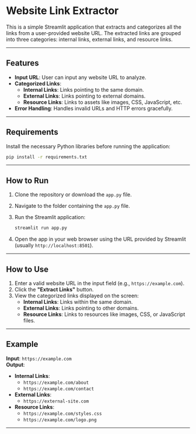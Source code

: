 # Website Link Extractor

This is a simple Streamlit application that extracts and categorizes all the links from a user-provided website URL. The extracted links are grouped into three categories: internal links, external links, and resource links.

---

## Features
- **Input URL**: User can input any website URL to analyze.
- **Categorized Links**:
  - **Internal Links**: Links pointing to the same domain.
  - **External Links**: Links pointing to external domains.
  - **Resource Links**: Links to assets like images, CSS, JavaScript, etc.
- **Error Handling**: Handles invalid URLs and HTTP errors gracefully.

---

## Requirements

Install the necessary Python libraries before running the application:

```bash
pip install -r requirements.txt
```

---

## How to Run

1. Clone the repository or download the `app.py` file.
2. Navigate to the folder containing the `app.py` file.
3. Run the Streamlit application:

   ```bash
   streamlit run app.py
   ```

4. Open the app in your web browser using the URL provided by Streamlit (usually `http://localhost:8501`).

---

## How to Use

1. Enter a valid website URL in the input field (e.g., `https://example.com`).
2. Click the **"Extract Links"** button.
3. View the categorized links displayed on the screen:
   - **Internal Links**: Links within the same domain.
   - **External Links**: Links pointing to other domains.
   - **Resource Links**: Links to resources like images, CSS, or JavaScript files.

---

## Example

**Input**: `https://example.com`  
**Output**:
- **Internal Links**:
  - `https://example.com/about`
  - `https://example.com/contact`
- **External Links**:
  - `https://external-site.com`
- **Resource Links**:
  - `https://example.com/styles.css`
  - `https://example.com/logo.png`

---
